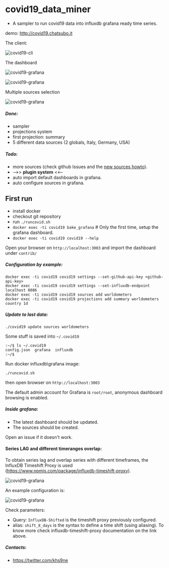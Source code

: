 # covid19_data_miner

- A sampler to run covid19 data into influxdb grafana ready time series.

demo: http://covid19.chatsubo.it

The client:

![covid19-cli](https://github.com/gdassori/covid19_data_miner/blob/master/docs/images/covid19-cli.png?raw=true "Covid19 cli")

The dashboard

![covid19-grafana](https://github.com/gdassori/covid19_data_miner/blob/master/docs/images/covid19_grafana.png?raw=true "covid19 dashboard")

![covid19-grafana](https://github.com/gdassori/covid19_data_miner/blob/master/docs/images/country_insight.png?raw=true "covid19 dashboard")

Multiple sources selection

![covid19-grafana](https://github.com/gdassori/covid19_data_miner/blob/master/docs/images/data_sources.png?raw=true "covid19 sources")



##### Done:
- sampler
- projections system 
- first projection: summary 
- 5 different data sources (2 globals, Italy, Germany, USA) 

##### Todo:
- more sources (check github Issues and the [new sources howto](https://github.com/gdassori/covid19_data_miner/blob/master/docs/ADD_MORE_SOURCES.md)).
- -->> **plugin system** <<-- 
- auto import default dashboards in grafana.
- auto configure sources in grafana. 

## First run 

- install docker
- checkout git repository
- run `./runcovid.sh`
- `docker exec -ti covid19 bake_grafana` # Only the first time, setup the grafana dashboard.
- `docker exec -ti covid19 covid19 --help`

Open your browser on `http://localhost:3003` and import the dashboard under `contrib/`

##### Configuration by example:
```
docker exec -ti covid19 covid19 settings --set-github-api-key <github-api-key>
docker exec -ti covid19 covid19 settings --set-influxdb-endpoint localhost 8086
docker exec -ti covid19 covid19 sources add worldometers
docker exec -ti covid19 covid19 projections add summary worldometers country 1d
```

##### Update to last data:
```
./covid19 update sources worldometers
```

Some stuff is saved into `~/.covid19`
```
:~/$ ls ~/.covid19
config.json  grafana  influxdb
:~/$
```


Run docker influxdb\grafana image:
```
./runcovid.sh
```
then open browser on `http://localhost:3003`

The default admin account for Grafana is `root/root`, anonymous dashboard browsing is enabled.

##### Inside grafana:

- The latest dashboard should be updated. 
- The sources should be created.

Open an issue if it doesn't work.


#### Series LAG and different timeranges overlap:
To obtain series lag and overlap series with different timeframes, the InfluxDB Timeshift Proxy is used (https://www.npmjs.com/package/influxdb-timeshift-proxy).

![covid19-grafana](https://github.com/gdassori/covid19_data_miner/blob/master/docs/images/series_lag.png?raw=true "covid19 sources")

An example configuration is:

![covid19-grafana](https://github.com/gdassori/covid19_data_miner/blob/master/docs/images/series_lag_config.png?raw=true "covid19 sources")

Check parameters:
- Query: `InfluxDB-Shifted` is the timeshift proxy previously configured.
- alias: `shift_8_days` is the syntax to define a time shift (using aliasing). To know more check influxdb-timeshift-proxy documentation on the link above.



##### Contacts:
- https://twitter.com/khs9ne
